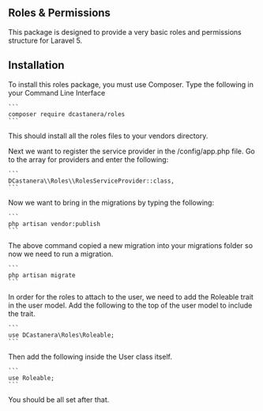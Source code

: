 
## Roles & Permissions
This package is designed to provide a very basic roles and permissions structure
for Laravel 5.

## Installation
To install this roles package, you must use Composer. Type the following in your
Command Line Interface

    ```
    composer require dcastanera/roles
    ```

This should install all the roles files to your vendors directory.

Next we want to register the service provider in the /config/app.php file. Go to
the array for providers and enter the following:

    ```
    DCastanera\\Roles\\RolesServiceProvider::class,
    ```

Now we want to bring in the migrations by typing the following:

    ```
    php artisan vendor:publish
    ```

The above command copied a new migration into your migrations folder so now we
need to run a migration.

    ```
    php artisan migrate
    ```

In order for the roles to attach to the user, we need to add the Roleable trait
in the user model. Add the following to the top of the user model to include the
trait.

    ```
    use DCastanera\Roles\Roleable;
    ```

Then add the following inside the User class itself.

    ```
    use Roleable;
    ```

You should be all set after that.
